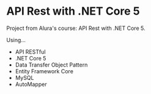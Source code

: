 # API Rest with .NET Core 5
Project from Alura's course: API Rest with .NET Core 5.

Using...
* API RESTful
* .NET Core 5
* Data Transfer Object Pattern
* Entity Framework Core
* MySQL
* AutoMapper
